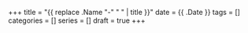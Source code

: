 +++
title = "{{ replace .Name "-" " " | title }}"
date = {{ .Date }}
tags = []
categories = []
series = []
draft = true
+++
